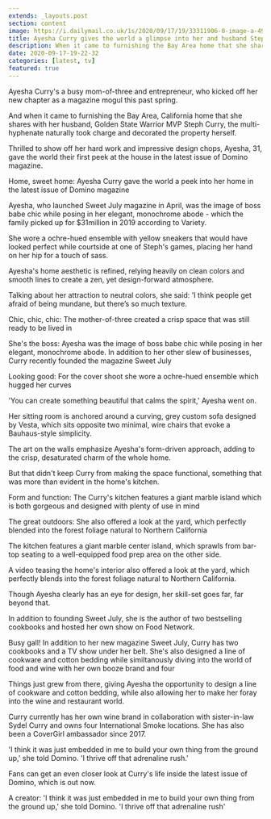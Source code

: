 ```yaml
---
extends: _layouts.post
section: content
image: https://i.dailymail.co.uk/1s/2020/09/17/19/33311906-0-image-a-49_1600366118936.jpg 
title: Ayesha Curry gives the world a glimpse into her and husband Stephs stunning Bay Area home 
description: When it came to furnishing the Bay Area home that she shares with her husband Steph Curry, the 31-year-old multi-hyphenate naturally took charge and decorated the property herself. 
date: 2020-09-17-19-22-32 
categories: [latest, tv] 
featured: true 
--- 
```

Ayesha Curry's a busy mom-of-three and entrepreneur, who kicked off her new chapter as a magazine mogul this past spring.

And when it came to furnishing the Bay Area, California home that she shares with her husband, Golden State Warrior MVP Steph Curry, the multi-hyphenate naturally took charge and decorated the property herself.

Thrilled to show off her hard work and impressive design chops, Ayesha, 31, gave the world their first peek at the house in the latest issue of Domino magazine.

Home, sweet home: Ayesha Curry gave the world a peek into her home in the latest issue of Domino magazine

Ayesha, who launched Sweet July magazine in April, was the image of boss babe chic while posing in her elegant, monochrome abode - which the family picked up for $31million in 2019 according to Variety.

She wore a ochre-hued ensemble with yellow sneakers that would have looked perfect while courtside at one of Steph's games, placing her hand on her hip for a touch of sass.

Ayesha's home aesthetic is refined, relying heavily on clean colors and smooth lines to create a zen, yet design-forward atmosphere.

Talking about her attraction to neutral colors, she said: 'I think people get afraid of being mundane, but there’s so much texture. 

Chic, chic, chic: The mother-of-three created a crisp space that was still ready to be lived in

She's the boss: Ayesha was the image of boss babe chic while posing in her elegant, monochrome abode. In addition to her other slew of businesses, Curry recently founded the magazine Sweet July

Looking good: For the cover shoot she wore a ochre-hued ensemble which hugged her curves

'You can create something beautiful that calms the spirit,' Ayesha went on.

Her sitting room is anchored around a curving, grey custom sofa designed by Vesta, which sits opposite two minimal, wire chairs that evoke a Bauhaus-style simplicity.

The art on the walls emphasize Ayesha's form-driven approach, adding to the crisp, desaturated charm of the whole home.

But that didn't keep Curry from making the space functional, something that was more than evident in the home's kitchen.

Form and function: The Curry's kitchen features a giant marble island which is both gorgeous and designed with plenty of use in mind

The great outdoors: She also offered a look at the yard, which perfectly blended into the forest foliage natural to Northern California

The kitchen features a giant marble center island, which sprawls from bar-top seating to a well-equipped food prep area on the other side. 

A video teasing the home's interior also offered a look at the yard, which perfectly blends into the forest foliage natural to Northern California.

Though Ayesha clearly has an eye for design, her skill-set goes far, far beyond that.

In addition to founding Sweet July, she is the author of two bestselling cookbooks and hosted her own show on Food Network.

Busy gall! In addition to her new magazine Sweet July, Curry has two cookbooks and a TV show under her belt. She's also designed a line of cookware and cotton bedding while similtanously diving into the world of food and wine with her own booze brand and four 

Things just grew from there, giving Ayesha the opportunity to design a line of cookware and cotton bedding, while also allowing her to make her foray into the wine and restaurant world.

Curry currently has her own wine brand in collaboration with sister-in-law Sydel Curry and owns four International Smoke locations. She has also been a CoverGirl ambassador since 2017.

'I think it was just embedded in me to build your own thing from the ground up,' she told Domino. 'I thrive off that adrenaline rush.'

Fans can get an even closer look at Curry's life inside the latest issue of Domino, which is out now. 

A creator: 'I think it was just embedded in me to build your own thing from the ground up,' she told Domino. 'I thrive off that adrenaline rush'

 

